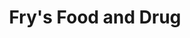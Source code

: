 ---
title: "Fry's Food and Drug"
url: /phoenix/frys-food-and-drug-east-thomas-road-2/
shop: supermarket
---